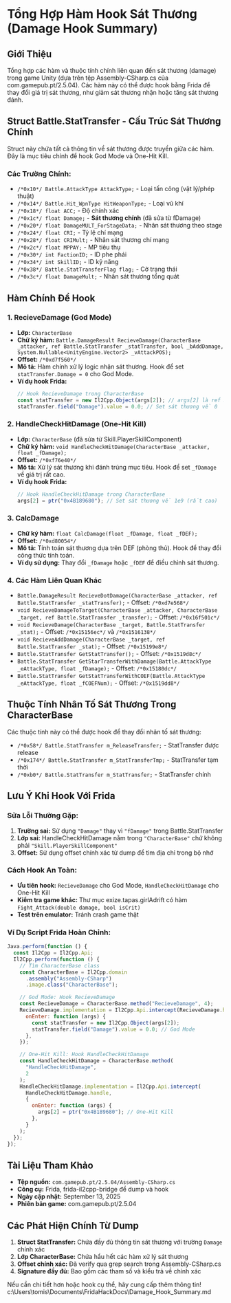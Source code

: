 # Tổng Hợp Hàm Hook Sát Thương (Damage Hook Summary)

## Giới Thiệu

Tổng hợp các hàm và thuộc tính chính liên quan đến sát thương (damage) trong game Unity (dựa trên tệp Assembly-CSharp.cs của com.gamepub.pt/2.5.04). Các hàm này có thể được hook bằng Frida để thay đổi giá trị sát thương, như giảm sát thương nhận hoặc tăng sát thương đánh.

## Struct Battle.StatTransfer - Cấu Trúc Sát Thương Chính

Struct này chứa tất cả thông tin về sát thương được truyền giữa các hàm. Đây là mục tiêu chính để hook God Mode và One-Hit Kill.

### Các Trường Chính:

- `/*0x10*/ Battle.AttackType AttackType;` - Loại tấn công (vật lý/phép thuật)
- `/*0x14*/ Battle.Hit_WpnType HitWeaponType;` - Loại vũ khí
- `/*0x18*/ float ACC;` - Độ chính xác
- `/*0x1c*/ float Damage;` - **Sát thương chính** (đã sửa từ fDamage)
- `/*0x20*/ float DamageMULT_ForStageData;` - Nhân sát thương theo stage
- `/*0x24*/ float CRI;` - Tỷ lệ chí mạng
- `/*0x28*/ float CRIMult;` - Nhân sát thương chí mạng
- `/*0x2c*/ float MPPAY;` - MP tiêu thụ
- `/*0x30*/ int FactionID;` - ID phe phái
- `/*0x34*/ int SkillID;` - ID kỹ năng
- `/*0x38*/ Battle.StatTransferFlag flag;` - Cờ trạng thái
- `/*0x3c*/ float DamageMult;` - Nhân sát thương tổng quát

## Hàm Chính Để Hook

### 1. RecieveDamage (God Mode)

- **Lớp:** `CharacterBase`
- **Chữ ký hàm:** `Battle.DamageResult RecieveDamage(CharacterBase _attacker, ref Battle.StatTransfer _statTransfer, bool _bAddDamage, System.Nullable<UnityEngine.Vector2> _vAttackPOS);`
- **Offset:** `/*0xd7f560*/`
- **Mô tả:** Hàm chính xử lý logic nhận sát thương. Hook để set `statTransfer.Damage = 0` cho God Mode.
- **Ví dụ hook Frida:**
  ```javascript
  // Hook RecieveDamage trong CharacterBase
  const statTransfer = new Il2Cpp.Object(args[2]); // args[2] là ref Battle.StatTransfer
  statTransfer.field("Damage").value = 0.0; // Set sát thương về 0
  ```

### 2. HandleCheckHitDamage (One-Hit Kill)

- **Lớp:** `CharacterBase` (đã sửa từ Skill.PlayerSkillComponent)
- **Chữ ký hàm:** `void HandleCheckHitDamage(CharacterBase _attacker, float _fDamage);`
- **Offset:** `/*0xf76e40*/`
- **Mô tả:** Xử lý sát thương khi đánh trúng mục tiêu. Hook để set `_fDamage` về giá trị rất cao.
- **Ví dụ hook Frida:**
  ```javascript
  // Hook HandleCheckHitDamage trong CharacterBase
  args[2] = ptr("0x4B189680"); // Set sát thương về 1e9 (rất cao)
  ```

### 3. CalcDamage

- **Chữ ký hàm:** `float CalcDamage(float _fDamage, float _fDEF);`
- **Offset:** `/*0xd80054*/`
- **Mô tả:** Tính toán sát thương dựa trên DEF (phòng thủ). Hook để thay đổi công thức tính toán.
- **Ví dụ sử dụng:** Thay đổi `_fDamage` hoặc `_fDEF` để điều chỉnh sát thương.

### 4. Các Hàm Liên Quan Khác

- `Battle.DamageResult RecieveDotDamage(CharacterBase _attacker, ref Battle.StatTransfer _statTransfer);` - Offset: `/*0xd7e568*/`
- `void RecieveDamageToTarget(CharacterBase _attacker, CharacterBase _target, ref Battle.StatTransfer _transfer);` - Offset: `/*0x16f501c*/`
- `void RecieveDamage(CharacterBase _target, Battle.StatTransfer _stat);` - Offset: `/*0x15156ec*/` và `/*0x1516138*/`
- `void RecieveAddDamage(CharacterBase _target, ref Battle.StatTransfer _stat);` - Offset: `/*0x15199e8*/`
- `Battle.StatTransfer GetStatTransfer();` - Offset: `/*0x1519d8c*/`
- `Battle.StatTransfer GetStarTransferWithDamage(Battle.AttackType _eAttackType, float _fDamage);` - Offset: `/*0x15180dc*/`
- `Battle.StatTransfer GetStatTransferWithCOEF(Battle.AttackType _eAttackType, float _fCOEFNum);` - Offset: `/*0x1519dd8*/`

## Thuộc Tính Nhân Tố Sát Thương Trong CharacterBase

Các thuộc tính này có thể được hook để thay đổi nhân tố sát thương:

- `/*0x58*/ Battle.StatTransfer m_ReleaseTransfer;` - StatTransfer được release
- `/*0x174*/ Battle.StatTransfer m_StatTransferTmp;` - StatTransfer tạm thời
- `/*0xb0*/ Battle.StatTransfer m_StatTransfer;` - StatTransfer chính

## Lưu Ý Khi Hook Với Frida

### Sửa Lỗi Thường Gặp:

1. **Trường sai:** Sử dụng `"Damage"` thay vì `"fDamage"` trong Battle.StatTransfer
2. **Lớp sai:** HandleCheckHitDamage nằm trong `"CharacterBase"` chứ không phải `"Skill.PlayerSkillComponent"`
3. **Offset:** Sử dụng offset chính xác từ dump để tìm địa chỉ trong bộ nhớ

### Cách Hook An Toàn:

- **Ưu tiên hook:** `RecieveDamage` cho God Mode, `HandleCheckHitDamage` cho One-Hit Kill
- **Kiểm tra game khác:** Thư mục exize.tapas.girlAdrift có hàm `Fight_Attack(double damage, bool isCrit)`
- **Test trên emulator:** Tránh crash game thật

### Ví Dụ Script Frida Hoàn Chỉnh:

```javascript
Java.perform(function () {
  const Il2Cpp = Il2Cpp.Api;
  Il2Cpp.perform(function () {
    // Tìm CharacterBase class
    const CharacterBase = Il2Cpp.domain
      .assembly("Assembly-CSharp")
      .image.class("CharacterBase");

    // God Mode: Hook RecieveDamage
    const RecieveDamage = CharacterBase.method("RecieveDamage", 4);
    RecieveDamage.implementation = Il2Cpp.Api.intercept(RecieveDamage.handle, {
      onEnter: function (args) {
        const statTransfer = new Il2Cpp.Object(args[2]);
        statTransfer.field("Damage").value = 0.0; // God Mode
      },
    });

    // One-Hit Kill: Hook HandleCheckHitDamage
    const HandleCheckHitDamage = CharacterBase.method(
      "HandleCheckHitDamage",
      2
    );
    HandleCheckHitDamage.implementation = Il2Cpp.Api.intercept(
      HandleCheckHitDamage.handle,
      {
        onEnter: function (args) {
          args[2] = ptr("0x4B189680"); // One-Hit Kill
        },
      }
    );
  });
});
```

## Tài Liệu Tham Khảo

- **Tệp nguồn:** `com.gamepub.pt/2.5.04/Assembly-CSharp.cs`
- **Công cụ:** Frida, frida-il2cpp-bridge để dump và hook
- **Ngày cập nhật:** September 13, 2025
- **Phiên bản game:** com.gamepub.pt/2.5.04

## Các Phát Hiện Chính Từ Dump

1. **Struct StatTransfer:** Chứa đầy đủ thông tin sát thương với trường `Damage` chính xác
2. **Lớp CharacterBase:** Chứa hầu hết các hàm xử lý sát thương
3. **Offset chính xác:** Đã verify qua grep search trong Assembly-CSharp.cs
4. **Signature đầy đủ:** Bao gồm các tham số và kiểu trả về chính xác

Nếu cần chi tiết hơn hoặc hook cụ thể, hãy cung cấp thêm thông tin!</content>
<parameter name="filePath">c:\Users\tomis\Documents\FridaHackDocs\Damage_Hook_Summary.md
